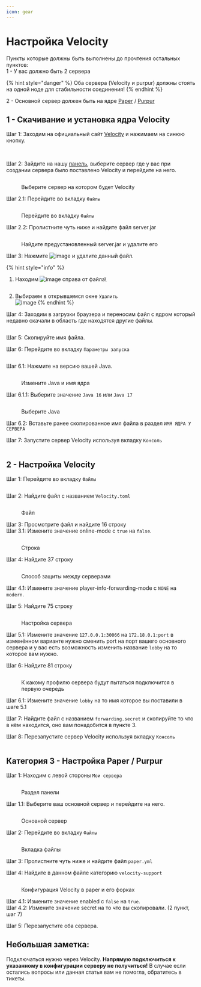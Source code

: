 ```yaml
---
icon: gear
---
```


# Настройка Velocity

Пункты которые должны быть выполнены до прочтения остальных пунктов:\
1 - У вас должно быть 2 сервера

{% hint style="danger" %}
Оба сервера (Velocity и purpur) должны стоять на одной ноде для стабильности соединения!
{% endhint %}

2 - Основной сервер должен быть на ядре [Paper](https://papermc.io/downloads/paper) / [Purpur](https://purpurmc.org/downloads)

## 1 - Скачивание и установка ядра Velocity

Шаг 1: Заходим на официальный сайт [Velocity](https://papermc.io/downloads/velocity) и нажимаем на синюю кнопку.

<figure><img src="https://github.com/Dosto4ka/VWIKI/assets/57598008/d38e07f4-03fe-4db8-a568-22bf1f4598a4" alt=""><figcaption></figcaption></figure>

\
Шаг 2: Зайдите на нашу [панель](https://mgr.veroid.net), выберите сервер где у вас при создании сервера было поставлено Velocity и перейдите на него.

<figure><img src="https://github.com/Dosto4ka/VWIKI/assets/57598008/efc57463-0c9d-4136-b2a7-01ff24f7d6b7" alt=""><figcaption><p>Выберите сервер на котором будет Velocity</p></figcaption></figure>

Шаг 2.1: Перейдите во вкладку `Файлы`

<figure><img src="https://github.com/Dosto4ka/VWIKI/assets/57598008/db428d64-da71-41d8-b1ab-be619a4a1e1f" alt=""><figcaption><p>Перейдите во вкладку <code>Файлы</code></p></figcaption></figure>

Шаг 2.2: Пролистните чуть ниже и найдите файл server.jar

<figure><img src="https://github.com/Dosto4ka/VWIKI/assets/57598008/2a01dff9-201b-433c-b9e3-fe3602f50390" alt=""><figcaption><p>Найдите предустановленный server.jar и удалите его</p></figcaption></figure>

Шаг 3: Нажмите ![image](https://github.com/Dosto4ka/VWIKI/assets/57598008/6fb17057-ca83-4f60-b5e9-49dd7ebc379c) и удалите данный файл.

{% hint style="info" %}
1.  Находим ![image](https://github.com/Dosto4ka/VWIKI/assets/57598008/6fb17057-ca83-4f60-b5e9-49dd7ebc379c) справа от файла\\

    <figure><img src="https://github.com/Dosto4ka/VWIKI/assets/57598008/7ca41560-d5a2-4750-a177-37b062e54b34" alt=""><figcaption></figcaption></figure>
2. Выбираем в открывшемся окне `Удалить`\
   ![image](https://github.com/Dosto4ka/VWIKI/assets/57598008/b89c9910-c009-4231-8a1f-2939698177dd)
{% endhint %}

Шаг 4: Заходим в загрузки браузера и переносим файл с ядром который недавно скачали в область где находятся другие файлы.

<figure><img src="https://github.com/Dosto4ka/VWIKI/assets/57598008/089a87f1-34f9-47df-bcfa-00bbe1a80b32" alt=""><figcaption></figcaption></figure>

Шаг 5: Скопируйте имя файла.

Шаг 6: Перейдите во вкладку `Параметры запуска`

<figure><img src="https://github.com/Dosto4ka/VWIKI/assets/57598008/3857f6df-5660-4bba-a7b8-6743866e613e" alt=""><figcaption></figcaption></figure>

Шаг 6.1: Нажмите на версию вашей Java.

<figure><img src="https://github.com/Dosto4ka/VWIKI/assets/57598008/20251b27-8159-4bd1-8f93-22f14fc76668" alt=""><figcaption><p>Измените Java и имя ядра</p></figcaption></figure>

Шаг 6.1.1: Выберите значение `Java 16` или `Java 17`

<figure><img src="https://github.com/Dosto4ka/VWIKI/assets/57598008/8ef6475f-eb66-4fe7-ae23-6a8ad06a83c2" alt=""><figcaption><p>Выберите Java</p></figcaption></figure>

Шаг 6.2: Вставьте ранее скопированное имя файла в раздел `ИМЯ ЯДРА У СЕРВЕРА`

Шаг 7: Запустите сервер Velocity используя вкладку `Консоль`

<figure><img src="https://github.com/Dosto4ka/VWIKI/assets/57598008/24d55d10-ee7d-43d6-9955-b4ab22cc7006" alt=""><figcaption></figcaption></figure>

## 2 - Настройка Velocity

Шаг 1: Перейдите во вкладку `Файлы`

<figure><img src="https://github.com/Dosto4ka/VWIKI/assets/57598008/db428d64-da71-41d8-b1ab-be619a4a1e1f" alt=""><figcaption></figcaption></figure>

Шаг 2: Найдите файл с названием `Velocity.toml`

<figure><img src="https://github.com/Dosto4ka/VWIKI/assets/57598008/93545e21-f4a3-4290-8099-021444e04204" alt=""><figcaption><p>Файл</p></figcaption></figure>

Шаг 3: Просмотрите файл и найдите 16 строку\
Шаг 3.1: Измените значение online-mode с `true` на `false`.

<figure><img src="https://github.com/Dosto4ka/VWIKI/assets/57598008/081ca7d2-1887-40a0-9980-1aba43d67701" alt=""><figcaption><p>Строка</p></figcaption></figure>

Шаг 4: Найдите 37 строку

<figure><img src="https://github.com/Dosto4ka/VWIKI/assets/57598008/58f0d09d-ccc6-426f-8bc1-f52cd13a6c30" alt=""><figcaption><p>Способ защиты между серверами</p></figcaption></figure>

Шаг 4.1: Измените значение player-info-forwarding-mode с `NONE` на `modern`.

Шаг 5: Найдите 75 строку

<figure><img src="https://github.com/Dosto4ka/VWIKI/assets/57598008/a6e0dc28-d6a5-48a4-93f9-d4a6ed74a203" alt=""><figcaption><p>Настройка сервера</p></figcaption></figure>

Шаг 5.1: Измените значение `127.0.0.1:30066` на `172.18.0.1:port` в изменённом варианте нужно сменить port на порт вашего основного сервера и у вас есть возможность изменить название `lobby` на то которое вам нужно.

Шаг 6: Найдите 81 строку

<figure><img src="https://github.com/Dosto4ka/VWIKI/assets/57598008/ae1ffc17-40b0-4802-abf6-e85c6ea8d5c6" alt=""><figcaption><p>К какому профилю сервера будут пытаться подключится в первую очередь</p></figcaption></figure>

Шаг 6.1: Измените значение `lobby` на то имя которое вы поставили в шаге 5.1

Шаг 7: Найдите файл с названием `forwarding.secret` и скопируйте то что в нём находится, оно вам понадобится в пункте 3.

Шаг 8: Перезапустите сервер Velocity используя вкладку `Консоль`

<figure><img src="https://github.com/Dosto4ka/VWIKI/assets/57598008/24d55d10-ee7d-43d6-9955-b4ab22cc7006" alt=""><figcaption></figcaption></figure>

## Категория 3 - Настройка Paper / Purpur

Шаг 1: Находим с левой стороны `Мои сервера`

<figure><img src="https://github.com/Dosto4ka/VWIKI/assets/57598008/06b65aa6-f472-4c80-8317-2528ef9c22b5" alt=""><figcaption><p>Раздел панели</p></figcaption></figure>

Шаг 1.1: Выберите ваш основной сервер и перейдите на него.

<figure><img src="https://github.com/Dosto4ka/VWIKI/assets/57598008/efc57463-0c9d-4136-b2a7-01ff24f7d6b7" alt=""><figcaption><p>Основной сервер</p></figcaption></figure>

Шаг 2: Перейдите во вкладку `Файлы`

<figure><img src="https://github.com/Dosto4ka/VWIKI/assets/57598008/db428d64-da71-41d8-b1ab-be619a4a1e1f" alt=""><figcaption><p>Вкладка файлы</p></figcaption></figure>

Шаг 3: Пролистните чуть ниже и найдите файл `paper.yml`

Шаг 4: Найдите в данном файле категорию `velocity-support`

<figure><img src="https://github.com/Dosto4ka/VWIKI/assets/57598008/d59f3936-2a98-448f-ac41-aca597de5c2c" alt=""><figcaption><p>Конфигурация Velocity в paper и его форках</p></figcaption></figure>

Шаг 4.1: Измените значение enabled с `false` на `true`.\
Шаг 4.2: Измените значение secret на то что вы скопировали. (2 пункт, шаг 7)

Шаг 5: Перезапустите оба сервера.

## Небольшая заметка:

Подключаться нужно через Velocity. **Напрямую подключиться к указанному в конфигурации серверу не получиться!** В случае если остались вопросы или данная статья вам не помогла, обратитесь в тикеты.
